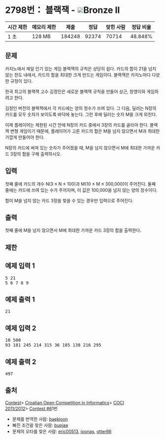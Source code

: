 # 2798번： 블랙잭 - <img src="https://static.solved.ac/tier_small/4.svg" style="height:20px" />Bronze II


| 시간 제한 | 메모리 제한 | 제출 | 정답 | 맞힌 사람 | 정답 비율 |
| --- | --- | --- | --- | --- | --- |
| 1 초 | 128 MB | 184248 | 92374 | 70714 | 48.848% |


## 문제


카지노에서 제일 인기 있는 게임 블랙잭의 규칙은 상당히 쉽다. 카드의 합이 21을 넘지 않는 한도 내에서, 카드의 합을 최대한 크게 만드는 게임이다. 블랙잭은 카지노마다 다양한 규정이 있다.

한국 최고의 블랙잭 고수 김정인은 새로운 블랙잭 규칙을 만들어 상근, 창영이와 게임하려고 한다.

김정인 버전의 블랙잭에서 각 카드에는 양의 정수가 쓰여 있다. 그 다음, 딜러는 N장의 카드를 모두 숫자가 보이도록 바닥에 놓는다. 그런 후에 딜러는 숫자 M을 크게 외친다.

이제 플레이어는 제한된 시간 안에 N장의 카드 중에서 3장의 카드를 골라야 한다. 블랙잭 변형 게임이기 때문에, 플레이어가 고른 카드의 합은 M을 넘지 않으면서 M과 최대한 가깝게 만들어야 한다.

N장의 카드에 써져 있는 숫자가 주어졌을 때, M을 넘지 않으면서 M에 최대한 가까운 카드 3장의 합을 구해 출력하시오.




## 입력


첫째 줄에 카드의 개수 N(3 ≤ N ≤ 100)과 M(10 ≤ M ≤ 300,000)이 주어진다. 둘째 줄에는 카드에 쓰여 있는 수가 주어지며, 이 값은 100,000을 넘지 않는 양의 정수이다.

합이 M을 넘지 않는 카드 3장을 찾을 수 있는 경우만 입력으로 주어진다.




## 출력


첫째 줄에 M을 넘지 않으면서 M에 최대한 가까운 카드 3장의 합을 출력한다.




## 제한




## 예제 입력 1


<pre>5 21
5 6 7 8 9
</pre>


## 예제 출력 1


<pre>21
</pre>




## 예제 입력 2


<pre>10 500
93 181 245 214 315 36 185 138 216 295
</pre>


## 예제 출력 2


<pre>497
</pre>






## 출처


[Contest](/category/45)> [Croatian Open Competition in Informatics](/category/17)> [COCI 2011/2012](/category/19)> [Contest #6](/category/detail/73)1번
- 문제를 번역한 사람: [baekjoon](/user/baekjoon)
- 빠진 조건을 찾은 사람: [bupjae](/user/bupjae)
- 문제의 오타를 찾은 사람: [eric00513](/user/eric00513), [joonas](/user/joonas), [otter66](/user/otter66)




